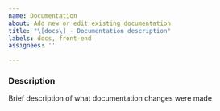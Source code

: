 ```yaml
---
name: Documentation
about: Add new or edit existing documentation
title: "\[docs\] - Documentation description"
labels: docs, front-end
assignees: ''

---
```


### Description

Brief description of what documentation changes were made
